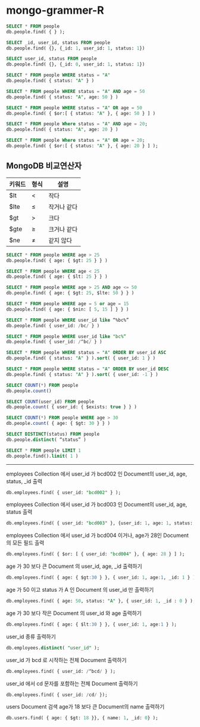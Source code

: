 # mongo-grammer-R

```sql
SELECT * FROM people
db.people.find( { } );
```

```sql
SELECT _id, user_id, status FROM people
db.people.find( {}, {_id: 1, user_id: 1, status: 1})
```

```sql
SELECT user_id, status FROM people
db.people.find( {}, {_id: 0, user_id: 1, status: 1})
```

```sql
SELECT * FROM people WHERE status = "A"
db.people.find( { status: "A" } )
```

```sql
SELECT * FROM people WHERE status = "A" AND age = 50
db.people.find( { status: "A", age: 50 } )
```

```sql
SELECT * FROM people WHERE status = "A" OR age = 50
db.people.find( { $or:[ { status: "A" }, { age: 50 } ] )
```

```sql
SELECT * FROM people Where status = "A" AND age = 20;
db.people.find( { status: "A", age: 20 } )
```

```sql
SELECT * FROM people Where status = "A" OR age = 20;
db.people.find( { $or:[ { status: "A" }, { age: 20 } ] );
```

## MongoDB 비교연산자

| 키워드 | 형식 | 설명 |
| --- | --- | --- |
| $lt | < | 작다 |
| $lte | ≤ | 작거나 같다 |
| $gt | > | 크다 |
| $gte | ≥ | 크거나 같다 |
| $ne | ≠ | 같지 않다 |

```sql
SELECT * FROM people WHERE age > 25
db.people.find( { age: { $gt: 25 } } )
```

```sql
SELECT * FROM people WHERE age < 25
db.people.find( { age: { $lt: 25 } } )
```

```sql
SELECT * FROM people WHERE age > 25 AND age <= 50
db.people.find( { age: { $gt: 25, $lte: 50 } } )
```

```sql
SELECT * FROM people WHERE age = 5 or age = 15
db.people.find( { age: { $nin: [ 5, 15 ] } } )
```

```sql
SELECT * FROM people WHERE user_id like “%bc%”
db.people.find( { user_id: /bc/ } )
```

```sql
SELECT * FROM people WHERE user_id like "bc%“
db.people.find( { user_id: /^bc/ } )
```

```sql
SELECT * FROM people WHERE status = "A" ORDER BY user_id ASC
db.people.find( { status: "A" } ).sort( { user_id: 1 } )
```

```sql
SELECT * FROM people WHERE status = "A" ORDER BY user_id DESC
db.people.find( { status: "A" } ).sort( { user_id: -1 } )
```

```sql
SELECT COUNT(*) FROM people
db.people.count()
```

```sql
SELECT COUNT(user_id) FROM people
db.people.count( { user_id: { $exists: true } } )
```

```sql
SELECT COUNT(*) FROM people WHERE age > 30
db.people.count( { age: { $gt: 30 } } )
```

```sql
SELECT DISTINCT(status) FROM people
db.people.distinct( “status” )
```

```sql
SELECT * FROM people LIMIT 1
db.people.find().limit( 1 )
```

---

employees Collection 에서 user_id 가 bcd002 인 Document의 user_id, age, status, _id 출력

```sql
db.employees.find( { user_id: "bcd002" } );
```

employees Collection 에서 user_id 가 bcd003 인 Document의 user_id, age, status 출력

```sql
db.employees.find( { user_id: "bcd003" }, {user_id: 1, age: 1, status: 1, _id: 0 } );
```

employees Collection 에서 user_id 가 bcd004 이거나, age가 28인 Document 의 모든 필드 출력

```sql
db.employees.find( { $or: [ { user_id: "bcd004" }, { age: 28 } ] );
```

age 가 30 보다 큰 Document 의 user_id, age, _id 출력하기

```sql
db.employees.find( { age: { $gt:30 } }, { user_id: 1, age:1, _id: 1 } );
```

age 가 50 이고 status 가 A 인 Document 의 user_id 만 출력하기

```sql
db.employees.find( { age: 50, status: "A" }, { user_id: 1, _id : 0 } );
```

age 가 30 보다 작은 Document 의 user_id 와 age 출력하기

```sql
db.employees.find( { age: { $lt:30 } }, { user_id: 1, age:1 } );
```

user_id 종류 출력하기

```sql
db.employees.distinct( "user_id" );
```

user_id 가 bcd 로 시작하는 전체 Document 출력하기

```sql
db.employees.find( { user_id: /^bcd/ } );
```

user_id 에서 cd 문자를 포함하는 전체 Document 출력하기

```sql
db.employees.find( { user_id: /cd/ });
```

users Document 검색 age가 18 보다 큰 Document의 name 출력하기

```sql
db.users.find( { age: { $gt: 18 }}, { name: 1, _id: 0} );
```